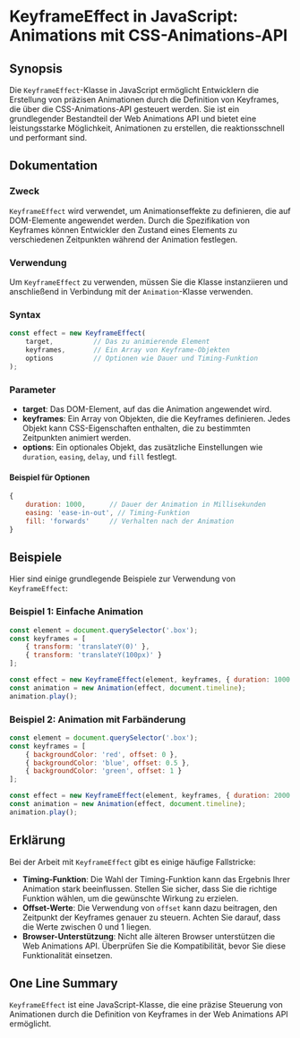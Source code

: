 <!--
Meta Description: # KeyframeEffect in JavaScript: Animations mit CSS-Animations-API ## Synopsis Die `KeyframeEffect`-Klasse in JavaScript ermöglicht Entwicklern die Ers...
Meta Keywords: die, animation, keyframes, keyframeeffect, von
-->

# KeyframeEffect in JavaScript: Animations mit CSS-Animations-API

## Synopsis
Die `KeyframeEffect`-Klasse in JavaScript ermöglicht Entwicklern die Erstellung von präzisen Animationen durch die Definition von Keyframes, die über die CSS-Animations-API gesteuert werden. Sie ist ein grundlegender Bestandteil der Web Animations API und bietet eine leistungsstarke Möglichkeit, Animationen zu erstellen, die reaktionsschnell und performant sind.

## Dokumentation
### Zweck
`KeyframeEffect` wird verwendet, um Animationseffekte zu definieren, die auf DOM-Elemente angewendet werden. Durch die Spezifikation von Keyframes können Entwickler den Zustand eines Elements zu verschiedenen Zeitpunkten während der Animation festlegen.

### Verwendung
Um `KeyframeEffect` zu verwenden, müssen Sie die Klasse instanziieren und anschließend in Verbindung mit der `Animation`-Klasse verwenden. 

### Syntax
```javascript
const effect = new KeyframeEffect(
    target,          // Das zu animierende Element
    keyframes,       // Ein Array von Keyframe-Objekten
    options          // Optionen wie Dauer und Timing-Funktion
);
```

### Parameter
- **target**: Das DOM-Element, auf das die Animation angewendet wird.
- **keyframes**: Ein Array von Objekten, die die Keyframes definieren. Jedes Objekt kann CSS-Eigenschaften enthalten, die zu bestimmten Zeitpunkten animiert werden.
- **options**: Ein optionales Objekt, das zusätzliche Einstellungen wie `duration`, `easing`, `delay`, und `fill` festlegt.

#### Beispiel für Optionen
```javascript
{
    duration: 1000,      // Dauer der Animation in Millisekunden
    easing: 'ease-in-out', // Timing-Funktion
    fill: 'forwards'     // Verhalten nach der Animation
}
```

## Beispiele
Hier sind einige grundlegende Beispiele zur Verwendung von `KeyframeEffect`:

### Beispiel 1: Einfache Animation
```javascript
const element = document.querySelector('.box');
const keyframes = [
    { transform: 'translateY(0)' },
    { transform: 'translateY(100px)' }
];

const effect = new KeyframeEffect(element, keyframes, { duration: 1000 });
const animation = new Animation(effect, document.timeline);
animation.play();
```

### Beispiel 2: Animation mit Farbänderung
```javascript
const element = document.querySelector('.box');
const keyframes = [
    { backgroundColor: 'red', offset: 0 },
    { backgroundColor: 'blue', offset: 0.5 },
    { backgroundColor: 'green', offset: 1 }
];

const effect = new KeyframeEffect(element, keyframes, { duration: 2000 });
const animation = new Animation(effect, document.timeline);
animation.play();
```

## Erklärung
Bei der Arbeit mit `KeyframeEffect` gibt es einige häufige Fallstricke:

- **Timing-Funktion**: Die Wahl der Timing-Funktion kann das Ergebnis Ihrer Animation stark beeinflussen. Stellen Sie sicher, dass Sie die richtige Funktion wählen, um die gewünschte Wirkung zu erzielen.
- **Offset-Werte**: Die Verwendung von `offset` kann dazu beitragen, den Zeitpunkt der Keyframes genauer zu steuern. Achten Sie darauf, dass die Werte zwischen 0 und 1 liegen.
- **Browser-Unterstützung**: Nicht alle älteren Browser unterstützen die Web Animations API. Überprüfen Sie die Kompatibilität, bevor Sie diese Funktionalität einsetzen.

## One Line Summary
`KeyframeEffect` ist eine JavaScript-Klasse, die eine präzise Steuerung von Animationen durch die Definition von Keyframes in der Web Animations API ermöglicht.